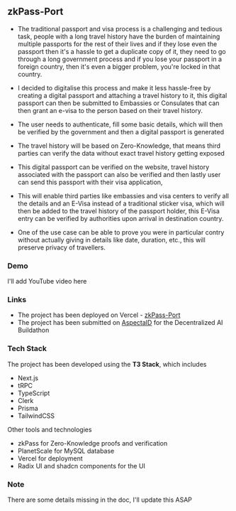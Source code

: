 ## zkPass-Port

- The traditional passport and visa process is a challenging and tedious task, people with a long travel history have the burden of maintaining multiple passports for the rest of their lives and if they lose even the passport then it's a hassle to get a duplicate copy of it, they need to go through a long government process and if you lose your passport in a foreign country, then it's even a bigger problem, you're locked in that country.

- I decided to digitalise this process and make it less hassle-free by creating a digital passport and attaching a travel history to it, this digital passport can then be submitted to Embassies or Consulates that can then grant an e-visa to the person based on their travel history.

- The user needs to authenticate, fill some basic details, which will then be verified by the government and then a digital passport is generated

- The travel history will be based on Zero-Knowledge, that means third parties can verify the data without exact travel history getting exposed

- This digital passport can be verified on the website, travel history associated with the passport can also be verified and then lastly user can send this passport with their visa application,

- This will enable third parties like embassies and visa centers to verify all the details and an E-Visa instead of a traditional sticker visa, which will then be added to the travel history of the passport holder, this E-Visa entry can be verified by authorities upon arrival in destination country.

- One of the use case can be able to prove you were in particular contry without actually giving in details like date, duration, etc., this will preserve privacy of travellers.

### Demo

I'll add YouTube video here

### Links

- The project has been deployed on Vercel - [zkPass-Port](https://zk-passport.vercel.app/)
- The project has been submitted on [AspectaID](https://aspecta.id/build-together/decentralized-ai-buildathon?submission_id=201) for the Decentralized AI Buildathon

### Tech Stack

The project has been developed using the **T3 Stack**, which includes 

- Next.js
- tRPC
- TypeScript
- Clerk
- Prisma
- TailwindCSS

Other tools and technologies

- zkPass for Zero-Knowledge proofs and verification
- PlanetScale for MySQL database
- Vercel for deployment
- Radix UI and shadcn components for the UI

### Note

There are some details missing in the doc, I'll update this ASAP
